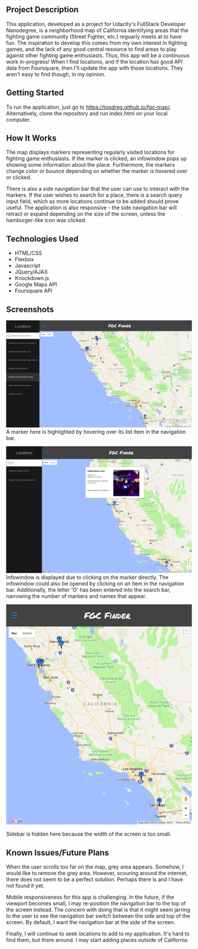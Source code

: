 ## Project Description
This application, developed as a project for Udacity's FullStack Developer Nanodegree, is a neighborhood map of California identifying areas that the fighting game community (Street Fighter, etc.) reguarly meets at to have fun. The inspiration to develop this comes from my own interest in fighting games, and the lack of any good central resource to find areas to play against other fighting game enthusiasts. Thus, this app will be a continuous work in-progress! When I find locations, and if the location has good API data from Foursquare, then I'll update the app with those locations. They aren't easy to find though, in my opinion. 

## Getting Started
To run the application, just go to https://topdreg.github.io/fgc-map/. Alternatively, clone the repository and run index.html on your local computer. 

## How It Works
The map displays markers representing regularly visited locations for fighting game enthusiasts. If the marker is clicked, an infowindow pops up showing some information about the place. Furthermore, the markers change color or bounce depending on whether the marker is hovered over or clicked.  

There is also a side navigation bar that the user can use to interact with the markers. If the user wishes to search for a place, there is a search query input field, which as more locations continue to be added should prove useful. The application is also responsive - the side navigation bar will retract or expand depending on the size of the screen, unless the hamburger-like icon was clicked.

## Technologies Used 
* HTML/CSS
* Flexbox
* Javascript
* JQuery/AJAX 
* Knockdown.js 
* Google Maps API
* Foursquare API

## Screenshots
![](highlight.png)
A marker here is highlighted by hovering over its list item in the navigation bar.

![](infowindow.png)
Infowindow is displayed due to clicking on the marker directly. The infowindow could also be opened by clicking on an item in the navigation bar. Additionally, the letter 'O' has been entered into the search bar, narrowing the number of markers and names that appear.

![](sidebar-hide.png)

Sidebar is hidden here because the width of the screen is too small.

## Known Issues/Future Plans
When the user scrolls too far on the map, grey area appears. Somehow, I would like to remove the grey area. However, scouring around the internet, there does not seem to be a perfect solution. Perhaps there is and I have not found it yet. 

Mobile responsiveness for this app is challenging. In the future, if the viewport becomes small, I may re-position the navigation bar to the top of the screen instead. The concern with doing that is that it might seem jarring to the user to see the navigation bar switch between the side and top of the screen. By default, I want the navigation bar at the side of the screen. 

Finally, I will continue to seek locations to add to my application. It's hard to find them, but there around. I may start adding places outside of California. 
